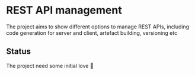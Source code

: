 # REST API management

The project aims to show different options to manage REST APIs, including code generation for server and client, artefact building, versioning etc

## Status
The project need some initial love 🙂
